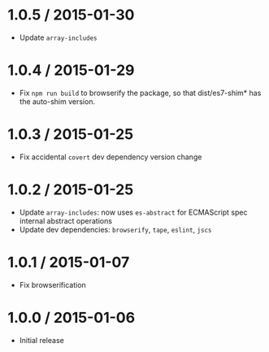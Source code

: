 1.0.5 / 2015-01-30
=================
  * Update `array-includes`

1.0.4 / 2015-01-29
=================
  * Fix `npm run build` to browserify the package, so that dist/es7-shim* has the auto-shim version.

1.0.3 / 2015-01-25
=================
  * Fix accidental `covert` dev dependency version change

1.0.2 / 2015-01-25
=================
  * Update `array-includes`: now uses `es-abstract` for ECMAScript spec internal abstract operations
  * Update dev dependencies: `browserify`, `tape`, `eslint`, `jscs`

1.0.1 / 2015-01-07
=================
  * Fix browserification

1.0.0 / 2015-01-06
=================
  * Initial release
